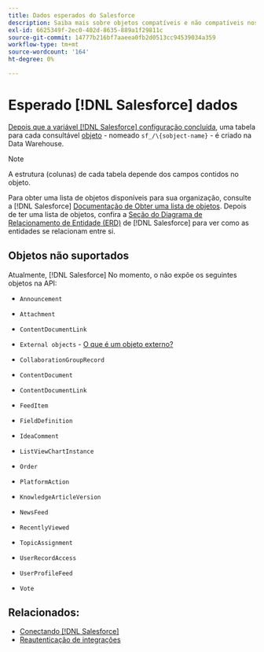 ```yaml
---
title: Dados esperados do Salesforce
description: Saiba mais sobre objetos compatíveis e não compatíveis nos dados do Salesforce.
exl-id: 6625349f-2ec0-402d-8635-889a1f29811c
source-git-commit: 14777b216bf7aaeea0fb2d0513cc94539034a359
workflow-type: tm+mt
source-wordcount: '164'
ht-degree: 0%

---
```


# Esperado [!DNL Salesforce] dados

[Depois que a variável [!DNL Salesforce] configuração concluída](../integrations/salesforce.md), uma tabela para cada consultável [objeto](https://developer.salesforce.com/docs/atlas.en-us.object_reference.meta/object_reference/sforce_api_objects_concepts.htm) - nomeado `sf_/\{sobject-name}` - é criado na Data Warehouse.

>[!NOTE]
>
>A estrutura (colunas) de cada tabela depende dos campos contidos no objeto.

Para obter uma lista de objetos disponíveis para sua organização, consulte a [!DNL Salesforce] [Documentação de Obter uma lista de objetos](https://developer.salesforce.com/docs/atlas.en-us.api_rest.meta/api_rest/dome_describeGlobal.htm). Depois de ter uma lista de objetos, confira a [Seção do Diagrama de Relacionamento de Entidade (ERD)](https://developer.salesforce.com/docs/atlas.en-us.object_reference.meta/object_reference/sforce_api_erd_knowledge.htm) de [!DNL Salesforce] para ver como as entidades se relacionam entre si.

## Objetos não suportados

Atualmente, [!DNL Salesforce] No momento, o não expõe os seguintes objetos na API:

* `Announcement`
* `Attachment`
* `ContentDocumentLink`
* `External objects` - [O que é um objeto externo?](https://developer.salesforce.com/docs/atlas.en-us.object_reference.meta/object_reference/sforce_api_objects_external_objects.htm)
* `CollaborationGroupRecord`
* `ContentDocument`
* `ContentDocumentLink`
* `FeedItem`
* `FieldDefinition`
* `IdeaComment`
* `ListViewChartInstance`
* `Order`
* `PlatformAction`

* `KnowledgeArticleVersion`
* `NewsFeed`
* `RecentlyViewed`
* `TopicAssignment`
* `UserRecordAccess`
* `UserProfileFeed`
* `Vote`

## Relacionados:

* [Conectando [!DNL Salesforce]](../integrations/salesforce.md)
* [Reautenticação de integrações](https://experienceleague.adobe.com/docs/commerce-knowledge-base/kb/how-to/mbi-reauthenticating-integrations.html?lang=en)
